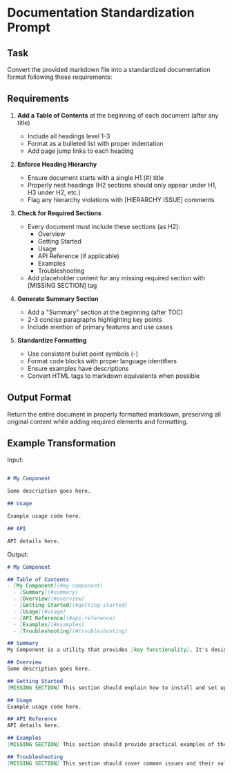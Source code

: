 # Documentation Standardization Prompt

## Task

Convert the provided markdown file into a standardized documentation format following these requirements:

## Requirements

1. **Add a Table of Contents** at the beginning of each document (after any title)
   - Include all headings level 1-3
   - Format as a bulleted list with proper indentation
   - Add page jump links to each heading

2. **Enforce Heading Hierarchy**
   - Ensure document starts with a single H1 (#) title
   - Properly nest headings (H2 sections should only appear under H1, H3 under H2, etc.)
   - Flag any hierarchy violations with [HIERARCHY ISSUE] comments

3. **Check for Required Sections**
   - Every document must include these sections (as H2):
     - Overview
     - Getting Started
     - Usage
     - API Reference (if applicable)
     - Examples
     - Troubleshooting
   - Add placeholder content for any missing required section with [MISSING SECTION] tag

4. **Generate Summary Section**
   - Add a "Summary" section at the beginning (after TOC)
   - 2-3 concise paragraphs highlighting key points
   - Include mention of primary features and use cases

5. **Standardize Formatting**
   - Use consistent bullet point symbols (-)
   - Format code blocks with proper language identifiers
   - Ensure examples have descriptions
   - Convert HTML tags to markdown equivalents when possible

## Output Format

Return the entire document in properly formatted markdown, preserving all original content while adding required elements and formatting.

## Example Transformation

Input:
```markdown

# My Component

Some description goes here.

## Usage

Example usage code here.

## API

API details here.
```

Output:
```markdown
# My Component

## Table of Contents
- [My Component](#my-component)
  - [Summary](#summary)
  - [Overview](#overview)
  - [Getting Started](#getting-started)
  - [Usage](#usage)
  - [API Reference](#api-reference)
  - [Examples](#examples)
  - [Troubleshooting](#troubleshooting)

## Summary
My Component is a utility that provides [key functionality]. It's designed for [primary use case] and supports [main features]. This documentation covers everything from basic setup to advanced configurations.

## Overview
Some description goes here.

## Getting Started
[MISSING SECTION] This section should explain how to install and set up the component.

## Usage
Example usage code here.

## API Reference
API details here.

## Examples
[MISSING SECTION] This section should provide practical examples of the component in action.

## Troubleshooting
[MISSING SECTION] This section should cover common issues and their solutions.
```